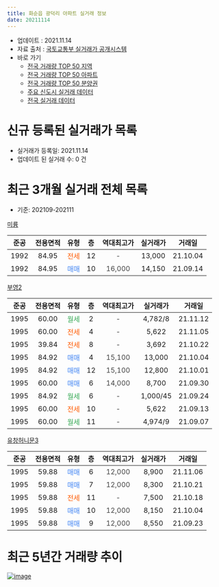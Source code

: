 ```yaml
---
title: 화순읍 광덕리 아파트 실거래 정보
date: 20211114
---
```


* 업데이트 : 2021.11.14
* 자료 출처 : [국토교통부 실거래가 공개시스템](http://rt.molit.go.kr)
* 바로 가기
    * [전국 거래량 TOP 50 지역](https://apt-info.github.io/apt-trade-info/tr)
    * [전국 거래량 TOP 50 아파트](https://apt-info.github.io/apt-trade-info/ta)
    * [전국 거래량 TOP 50 분양권](https://apt-info.github.io/apt-trade-info/tb)
    * [주요 신도시 실거래 데이터](https://apt-info.github.io/apt-trade-info/newtown)
    * [전국 실거래 데이터](https://apt-info.github.io/apt-trade-info/all)



<script async src="https://pagead2.googlesyndication.com/pagead/js/adsbygoogle.js"></script>
<!-- 기본광고 -->
<ins class="adsbygoogle"
     style="display:block"
     data-ad-client="ca-pub-1142216861245946"
     data-ad-slot="4805727019"
     data-ad-format="auto"
     data-full-width-responsive="true"></ins>
<script>
     (adsbygoogle = window.adsbygoogle || []).push({});
</script>


# 신규 등록된 실거래가 목록

* 실거래가 등록일: 2021.11.14
* 업데이트 된 실거래 수: 0 건




<script async src="https://pagead2.googlesyndication.com/pagead/js/adsbygoogle.js"></script>
<!-- 기본광고 -->
<ins class="adsbygoogle"
     style="display:block"
     data-ad-client="ca-pub-1142216861245946"
     data-ad-slot="4805727019"
     data-ad-format="auto"
     data-full-width-responsive="true"></ins>
<script>
     (adsbygoogle = window.adsbygoogle || []).push({});
</script>


# 최근 3개월 실거래 전체 목록
* 기준: 202109-202111


[미륭](https://search.naver.com/search.naver?query=%EB%AF%B8%EB%A5%AD)

|준공|전용면적|유형|층|역대최고가|실거래가|거래일|
|:---:|:---:|:---:|:---:|:---:|:---:|:---:|
|1992|84.95|<span style="color:#FF5A00">전세</span>|12|<span style="color:#444444">-</span>|13,000|21.10.04|
|1992|84.95|<span style="color:#4285F3">매매</span>|10|<span style="color:#444444">16,000</span>|14,150|21.09.14|

[부영2](https://search.naver.com/search.naver?query=%EB%B6%80%EC%98%812)

|준공|전용면적|유형|층|역대최고가|실거래가|거래일|
|:---:|:---:|:---:|:---:|:---:|:---:|:---:|
|1995|60.00|<span style="color:#34A853">월세</span>|2|<span style="color:#444444">-</span>|4,782/8|21.11.12|
|1995|60.00|<span style="color:#FF5A00">전세</span>|4|<span style="color:#444444">-</span>|5,622|21.11.05|
|1995|39.84|<span style="color:#FF5A00">전세</span>|8|<span style="color:#444444">-</span>|3,692|21.10.22|
|1995|84.92|<span style="color:#4285F3">매매</span>|4|<span style="color:#444444">15,100</span>|13,000|21.10.04|
|1995|84.92|<span style="color:#4285F3">매매</span>|12|<span style="color:#444444">15,100</span>|12,800|21.10.01|
|1995|60.00|<span style="color:#4285F3">매매</span>|6|<span style="color:#444444">14,000</span>|8,700|21.09.30|
|1995|84.92|<span style="color:#34A853">월세</span>|6|<span style="color:#444444">-</span>|1,000/45|21.09.24|
|1995|60.00|<span style="color:#FF5A00">전세</span>|10|<span style="color:#444444">-</span>|5,622|21.09.13|
|1995|60.00|<span style="color:#34A853">월세</span>|11|<span style="color:#444444">-</span>|4,974/9|21.09.07|

[유창허니문3](https://search.naver.com/search.naver?query=%EC%9C%A0%EC%B0%BD%ED%97%88%EB%8B%88%EB%AC%B83)

|준공|전용면적|유형|층|역대최고가|실거래가|거래일|
|:---:|:---:|:---:|:---:|:---:|:---:|:---:|
|1995|59.88|<span style="color:#4285F3">매매</span>|6|<span style="color:#444444">12,000</span>|8,900|21.11.06|
|1995|59.88|<span style="color:#4285F3">매매</span>|7|<span style="color:#444444">12,000</span>|8,300|21.10.21|
|1995|59.88|<span style="color:#FF5A00">전세</span>|11|<span style="color:#444444">-</span>|7,500|21.10.18|
|1995|59.88|<span style="color:#4285F3">매매</span>|10|<span style="color:#444444">12,000</span>|8,150|21.10.04|
|1995|59.88|<span style="color:#4285F3">매매</span>|9|<span style="color:#444444">12,000</span>|8,550|21.09.23|



<script async src="https://pagead2.googlesyndication.com/pagead/js/adsbygoogle.js"></script>
<!-- 기본광고 -->
<ins class="adsbygoogle"
     style="display:block"
     data-ad-client="ca-pub-1142216861245946"
     data-ad-slot="4805727019"
     data-ad-format="auto"
     data-full-width-responsive="true"></ins>
<script>
     (adsbygoogle = window.adsbygoogle || []).push({});
</script>


# 최근 5년간 거래량 추이


<div style="width:100%;">
    <canvas id="deal_progress" height="200"></canvas>
</div>

<script>
new Chart(document.getElementById("deal_progress"), {
    type: 'line',
    data: {
        labels: ['16.01','16.02','16.03','16.04','16.05','16.06','16.07','16.08','16.09','16.10','16.11','16.12','17.01','17.02','17.03','17.04','17.05','17.06','17.07','17.08','17.09','17.10','17.11','17.12','18.01','18.02','18.03','18.04','18.05','18.06','18.07','18.08','18.09','18.10','18.11','18.12','19.01','19.02','19.03','19.04','19.05','19.06','19.07','19.08','19.09','19.10','19.11','19.12','20.01','20.02','20.03','20.04','20.05','20.06','20.07','20.08','20.09','20.10','20.11','20.12','21.01','21.02','21.03','21.04','21.05','21.06','21.07','21.08','21.09','21.10','21.11'],
        datasets: [{
            label: '매매/분양권',
            data: [0,4,4,3,1,3,0,3,2,6,3,2,3,2,3,1,4,5,2,2,2,4,1,4,3,2,8,7,4,3,1,2,3,3,1,2,2,3,1,4,2,1,1,2,6,3,0,3,0,1,0,5,3,1,5,5,5,6,3,5,3,2,10,5,7,3,4,6,3,4,1],
            borderColor: "rgba(66, 133, 243, 1)",
            backgroundColor: "rgba(66, 133, 243, 0.05)",
            borderWidth: 1,
            pointRadius: 0,
            fill: false,
            lineTension: 0
        },{
            label: '전/월세',
            data: [3,2,6,4,3,2,1,1,5,4,6,3,1,5,6,7,3,1,4,3,3,4,8,5,5,1,4,2,3,1,0,4,7,3,7,5,3,5,1,2,6,3,2,6,3,10,8,4,2,6,6,3,5,3,3,3,1,2,5,5,1,1,3,1,5,1,1,1,3,3,2],
            borderColor: "rgba(255, 90, 0, 1)",
            backgroundColor: "rgba(255, 90, 0, 0.05)",
            borderWidth: 1,
            pointRadius: 0,
            fill: false,
            lineTension: 0
        },{
            label: '합계',
            data: [3,6,10,7,4,5,1,4,7,10,9,5,4,7,9,8,7,6,6,5,5,8,9,9,8,3,12,9,7,4,1,6,10,6,8,7,5,8,2,6,8,4,3,8,9,13,8,7,2,7,6,8,8,4,8,8,6,8,8,10,4,3,13,6,12,4,5,7,6,7,3],
            borderColor: "rgba(0, 0, 0, 1)",
            backgroundColor: "rgba(0, 0, 0, 0.03)",
            borderWidth: 0.1,
            pointRadius: 0,
            fill: true,
            lineTension: 0
        }
        ]
    },
    options: {
        responsive: true,
        title: {
            display: false
        },
        tooltips: {
            mode: 'index',
            intersect: false
        },
        hover: {
            mode: 'nearest',
            intersect: true
        },
        scales: {
            xAxes: [{
                display: true,
                scaleLabel: {
                    display: true,
                    labelString: '년/월'
                }
            }],
            yAxes: [{
                display: true,
                ticks: {
                    suggestedMin: 0,
                },
                scaleLabel: {
                    display: true,
                    labelString: '실거래 수'
                }
            }]
        }
    }
});

</script>


[![image](https://apt-info.github.io/images/2020-01-03-apt-trade-info/1024x500.png)](https://play.google.com/store/apps/details?id=com.aptinfo.apttradeinfo)


